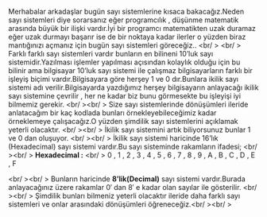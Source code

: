 
Merhabalar arkadaşlar bugün sayı sistemlerine kısaca bakacağız.Neden sayı sistemleri diye sorarsanız eğer programcılık , düşünme matematik arasında büyük bir ilişki vardır.İyi bir programcı matematikten uzak duramaz eğer uzak durmayı başarır ise de bir noktaya kadar ilerler o yüzden biraz mantığınızı açmanız için bugün sayı sistemleri göreceğiz..
<br/ >
<br/ >
Farklı farklı sayı sistemleri vardır bunların en bilineni 10’luk sayı sistemidir.Yazılması işlemler yapılması açısından kolaylık olduğu için bu bilinir ama bilgisayar 10’luk sayı sistemi ile çalışmaz bilgisayarların farklı bir işleyiş biçimi vardır.Bilgisayara göre herşey 1 ve 0 dır.Bunlara ikilik sayı sistemi adı verilir.Bilgisayarda yazdığımız herşey bilgisayarın anlayacağı ikilik sayı sistemine çevrilir , her ne kadar biz bunu görmesekte bu işleyişi iyi bilmemiz gerekir.
<br/ ><br/ >
Size sayı sistemlerinde dönüşümleri ileride anlatacağım bir kaç kodlada bunları örnekleyebileceğimiz kadar örneklemeye çalışacağız.O yüzden şimdilik sayı sistemlerini açıklamak yeterli olacaktır.
<br/ ><br/ >
İkilik sayı sistemini artık biliyorsunuz bunlar 1 ve 0 dan oluşuyor.
<br/ ><br/ >
İkilik sayı sistemi haricinde 16’lık (Hexadecimal) sayı sistemi vardır.Bu sayı sisteminde rakamların ifadesi;
<br/ ><br/ >
<strong>Hexadecimal :</strong>
<br/ >
0 , 1 , 2 , 3 , 4 , 5 , 6 , 7 , 8 , 9 , A , B , C , D , E , F

<br/ ><br/ >
Bunların haricinde <b>8’lik(Decimal)</b> sayı sistemi vardır.Burada anlayacağınız üzere rakamlar 0′ dan 8′ e kadar olan sayılar ile gösterilir.
<br/ ><br/ >
Şimdilik bunları bilmeniz yeterli olacaktır ileride daha farklı sayı sistemleri ve onlar arasındaki dönüşümleri öğreneceğiz.<br/ ><br/ >